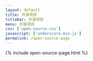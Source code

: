 ```yaml
---
layout: default
title: 开源项目
titlebar: 开源项目
menu: 开源项目
css: ['open-source.css']
javascript: ['underscore-min.js']
permalink: /open-source-page
---
```

{% include open-source-page.html %}